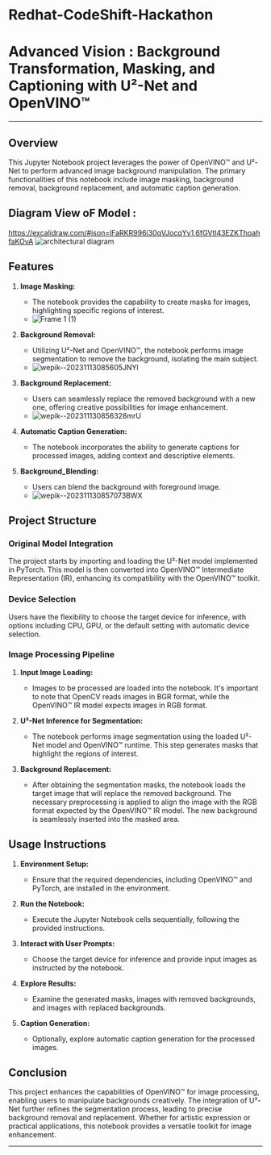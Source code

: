 # Redhat-CodeShift-Hackathon


# Advanced Vision : Background Transformation, Masking, and Captioning with U²-Net and OpenVINO™
---
## Overview

This Jupyter Notebook project leverages the power of OpenVINO™ and U²-Net to perform advanced image background manipulation. The primary functionalities of this notebook include image masking, background removal, background replacement, and automatic caption generation.

## Diagram View oF Model :
https://excalidraw.com/#json=lFaRKR996j30qVJocqYv1,6fGVtl43EZKThoahfaKOvA
![architectural diagram](https://github.com/autumn-absconds/Advanced-Vision/assets/65112908/c0a89bf2-fc16-4210-9082-2042cb31ec4a)


## Features

1. **Image Masking:**
   - The notebook provides the capability to create masks for images, highlighting specific regions of interest.
   - ![Frame 1 (1)](https://github.com/autumn-absconds/Redhat-openshift/assets/65112908/f4df6207-478e-4718-8b50-7fe50c4e6d8a)


2. **Background Removal:**
   - Utilizing U²-Net and OpenVINO™, the notebook performs image segmentation to remove the background, isolating the main subject.
   - ![wepik--20231113085605JNYl](https://github.com/autumn-absconds/Redhat-openshift/assets/65112908/77c1eabd-fa05-4eed-81ea-5bf8523c0efa)


3. **Background Replacement:**
   - Users can seamlessly replace the removed background with a new one, offering creative possibilities for image enhancement.
   - ![wepik--202311130856328mrU](https://github.com/autumn-absconds/Redhat-openshift/assets/65112908/cdd4bb1f-f96b-4b0f-9970-43d8df8afd07)


4. **Automatic Caption Generation:**
   - The notebook incorporates the ability to generate captions for processed images, adding context and descriptive elements.
  
5. **Background_Blending:**
   - Users can blend the background with foreground image.
   - ![wepik--202311130857073BWX](https://github.com/autumn-absconds/Redhat-openshift/assets/65112908/4191fe44-0887-4bb7-9015-9442610eec72)


## Project Structure

### Original Model Integration
The project starts by importing and loading the U²-Net model implemented in PyTorch. This model is then converted into OpenVINO™ Intermediate Representation (IR), enhancing its compatibility with the OpenVINO™ toolkit.

### Device Selection
Users have the flexibility to choose the target device for inference, with options including CPU, GPU, or the default setting with automatic device selection.

### Image Processing Pipeline
1. **Input Image Loading:**
   - Images to be processed are loaded into the notebook. It's important to note that OpenCV reads images in BGR format, while the OpenVINO™ IR model expects images in RGB format.

2. **U²-Net Inference for Segmentation:**
   - The notebook performs image segmentation using the loaded U²-Net model and OpenVINO™ runtime. This step generates masks that highlight the regions of interest.

3. **Background Replacement:**
   - After obtaining the segmentation masks, the notebook loads the target image that will replace the removed background. The necessary preprocessing is applied to align the image with the RGB format expected by the OpenVINO™ IR model. The new background is seamlessly inserted into the masked area.

## Usage Instructions

1. **Environment Setup:**
   - Ensure that the required dependencies, including OpenVINO™ and PyTorch, are installed in the environment.

2. **Run the Notebook:**
   - Execute the Jupyter Notebook cells sequentially, following the provided instructions.

3. **Interact with User Prompts:**
   - Choose the target device for inference and provide input images as instructed by the notebook.

4. **Explore Results:**
   - Examine the generated masks, images with removed backgrounds, and images with replaced backgrounds.

5. **Caption Generation:**
   - Optionally, explore automatic caption generation for the processed images.

## Conclusion

This project enhances the capabilities of OpenVINO™ for image processing, enabling users to manipulate backgrounds creatively. The integration of U²-Net further refines the segmentation process, leading to precise background removal and replacement. Whether for artistic expression or practical applications, this notebook provides a versatile toolkit for image enhancement.

---

